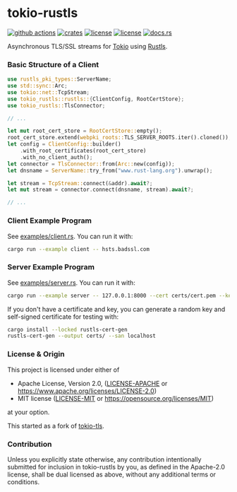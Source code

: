 # tokio-rustls

[![github actions](https://github.com/rustls/tokio-rustls/workflows/CI/badge.svg)](https://github.com/rustls/tokio-rustls/actions)
[![crates](https://img.shields.io/crates/v/tokio-rustls.svg)](https://crates.io/crates/tokio-rustls)
[![license](https://img.shields.io/badge/License-MIT-blue.svg)](https://github.com/rustls/tokio-rustls/blob/main/LICENSE-MIT)
[![license](https://img.shields.io/badge/License-Apache%202.0-blue.svg)](https://github.com/rustls/tokio-rustls/blob/main/LICENSE-APACHE)
[![docs.rs](https://docs.rs/tokio-rustls/badge.svg)](https://docs.rs/tokio-rustls)

Asynchronous TLS/SSL streams for [Tokio](https://tokio.rs/) using
[Rustls](https://github.com/rustls/rustls).

### Basic Structure of a Client

```rust
use rustls_pki_types::ServerName;
use std::sync::Arc;
use tokio::net::TcpStream;
use tokio_rustls::rustls::{ClientConfig, RootCertStore};
use tokio_rustls::TlsConnector;

// ...

let mut root_cert_store = RootCertStore::empty();
root_cert_store.extend(webpki_roots::TLS_SERVER_ROOTS.iter().cloned());
let config = ClientConfig::builder()
    .with_root_certificates(root_cert_store)
    .with_no_client_auth();
let connector = TlsConnector::from(Arc::new(config));
let dnsname = ServerName::try_from("www.rust-lang.org").unwrap();

let stream = TcpStream::connect(&addr).await?;
let mut stream = connector.connect(dnsname, stream).await?;

// ...
```

### Client Example Program

See [examples/client.rs](examples/client.rs). You can run it with:

```sh
cargo run --example client -- hsts.badssl.com
```

### Server Example Program

See [examples/server.rs](examples/server.rs). You can run it with:

```sh
cargo run --example server -- 127.0.0.1:8000 --cert certs/cert.pem --key certs/cert.key.pem
```

If you don't have a certificate and key, you can generate a random key and
self-signed certificate for testing with:

```sh
cargo install --locked rustls-cert-gen
rustls-cert-gen --output certs/ --san localhost
```

### License & Origin

This project is licensed under either of

- Apache License, Version 2.0, ([LICENSE-APACHE](LICENSE-APACHE) or
  https://www.apache.org/licenses/LICENSE-2.0)
- MIT license ([LICENSE-MIT](LICENSE-MIT) or
  https://opensource.org/licenses/MIT)

at your option.

This started as a fork of [tokio-tls](https://github.com/tokio-rs/tokio-tls).

### Contribution

Unless you explicitly state otherwise, any contribution intentionally submitted
for inclusion in tokio-rustls by you, as defined in the Apache-2.0 license, shall be
dual licensed as above, without any additional terms or conditions.

